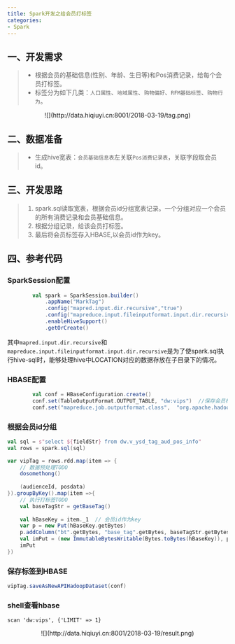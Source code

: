 ```yaml
---
title: Spark开发之给会员打标签
categories:
- Spark
---
```


## 一、开发需求
>* 根据会员的基础信息(性别、年龄、生日等)和Pos消费记录，给每个会员打标签。
>* 标签分为如下几类：`人口属性`、`地域属性`、`购物偏好`、`RFM基础标签`、`购物行为`。

<div align=center>
![](http://data.hiqiuyi.cn:8001/2018-03-19/tag.png)
</div>

## 二、数据准备
>* 生成hive宽表：`会员基础信息表`左关联`Pos消费记录表`，关联字段取会员id。

## 三、开发思路
>1. spark.sql读取宽表，根据会员id分组宽表记录。一个分组对应一个会员的所有消费记录和会员基础信息。
>2. 根据分组记录，给该会员打标签。
>3. 最后将会员标签存入HBASE,以会员id作为key。

## 四、参考代码
### SparkSession配置 
```scala
        val spark = SparkSession.builder()
            .appName("MarkTag")
            .config("mapred.input.dir.recursive","true")
            .config("mapreduce.input.fileinputformat.input.dir.recursive","true")
            .enableHiveSupport()
            .getOrCreate()
```
其中`mapred.input.dir.recursive`和`mapreduce.input.fileinputformat.input.dir.recursive`是为了使spark.sql执行hive-sql时，能够处理hive中LOCATION对应的数据存放在子目录下的情况。

### HBASE配置
```scala
        val conf = HBaseConfiguration.create()
        conf.set(TableOutputFormat.OUTPUT_TABLE, "dw:vips")  //保存会员标签的表
        conf.set("mapreduce.job.outputformat.class",  "org.apache.hadoop.hbase.mapreduce.TableOutputFormat")
```

### 根据会员id分组
```scala
val sql = s"select ${fieldStr} from dw.v_ysd_tag_aud_pos_info" 
val rows = spark.sql(sql)

var vipTag = rows.rdd.map(item => {
    // 数据预处理TODO
    dosomethong()    
    
    (audienceId, posdata)
}).groupByKey().map(item =>{
    // 执行打标签TODO
    val baseTagStr = getBaseTag()
    
    val hBaseKey = item._1  // 会员id作为key
    var p = new Put(hBaseKey.getBytes)
    p.addColumn("bt".getBytes, "base_tag".getBytes, baseTagStr.getBytes)
    val imPut = (new ImmutableBytesWritable(Bytes.toBytes(hBaseKey)), p)
    imPut
})
```

### 保存标签到HBASE
```scala
vipTag.saveAsNewAPIHadoopDataset(conf)
```
### shell查看hbase
```shell
scan 'dw:vips', {'LIMIT' => 1}
```
<div align=center>
![](http://data.hiqiuyi.cn:8001/2018-03-19/result.png)
</div>
